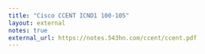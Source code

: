 ```yaml
---
title: "Cisco CCENT ICND1 100-105"
layout: external
notes: true
external_url: https://notes.543hn.com/ccent/ccent.pdf
---
```


